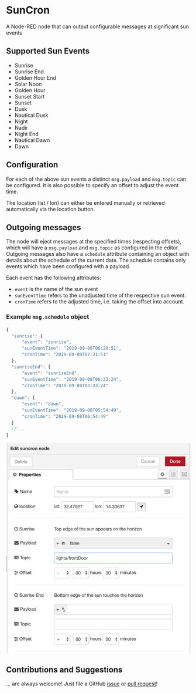 # SunCron

A Node-RED node that can output configurable messages at significant sun events

## Supported Sun Events

- Sunrise
- Sunrise End
- Golden Hour End
- Solar Noon
- Golden Hour
- Sunset Start
- Sunset
- Dusk
- Nautical Dusk
- Night
- Nadir
- Night End
- Nautical Dawn
- Dawn

## Configuration

For each of the above sun events a distinct `msg.payload` and `msg.topic` can be configured. It is also possible to specify an offset to adjust the event time.

The location (lat / lon) can either be entered manually or retrieved automatically via the location button.

## Outgoing messages

The node will eject messages at the specified times (respecting offsets), which will have a `msg.payload` and `msg.topic` as configured in the editor. Outgoing messages also have a `schedule` attribute containing an object with details about the schedule of the current date. The schedule contains only events which have been configured with a payload.

Each event has the following attributes:

- `event` is the name of the sun event
- `sunEventTime` refers to the unadjusted time of the respective sun event.
- `cronTime` refers to the adjusted time, i.e. taking the offset into account.

### Example `msg.schedule` object

```javascript
{
  "sunrise": {
      "event": "sunrise",
      "sunEventTime": "2019-09-08T06:29:51",
      "cronTime": "2019-09-08T07:31:51"
  },
  "sunriseEnd": {
      "event": "sunriseEnd",
      "sunEventTime": "2019-09-08T06:33:24",
      "cronTime": "2019-09-08T03:33:24"
  },
  "dawn": {
      "event": "dawn",
      "sunEventTime": "2019-09-08T05:54:49",
      "cronTime": "2019-09-08T06:54:49"
  }
  //...
}
```

![example](docs/config.png)

## Contributions and Suggestions

... are always welcome! Just file a GitHub [issue](https://github.com/csuermann/node-red-contrib-suncron/issues) or [pull request](https://github.com/csuermann/node-red-contrib-suncron/pulls)!
